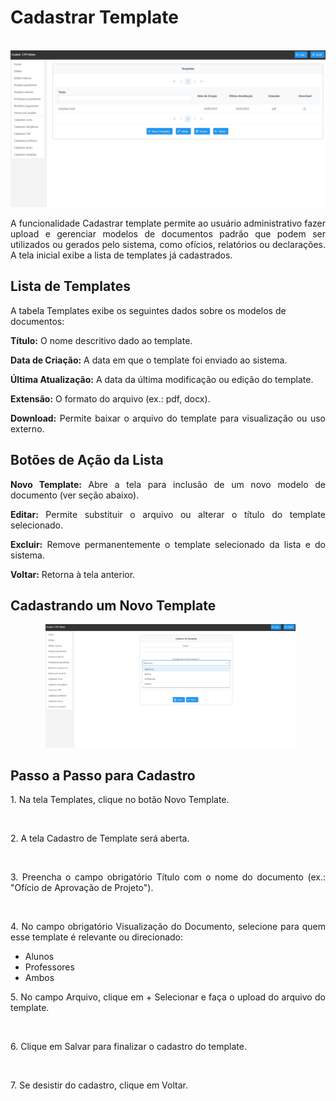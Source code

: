 # Cadastrar Template
<p align="center">
  <img src="/csp/imagens_csp/template1.jpg" alt="Tela Lista de Templates (CSP)" width="600">
</p>

<p align="justify">
A funcionalidade Cadastrar template permite ao usuário administrativo fazer upload e gerenciar modelos de documentos padrão que podem ser utilizados ou gerados pelo sistema, como ofícios, relatórios ou declarações. A tela inicial exibe a lista de templates já cadastrados.
</p>

## Lista de Templates
A tabela Templates exibe os seguintes dados sobre os modelos de documentos:

<p align="justify">
<b>Título:</b> O nome descritivo dado ao template.
</p>

<p align="justify">
<b>Data de Criação:</b> A data em que o template foi enviado ao sistema.
</p>

<p align="justify">
<b>Última Atualização:</b> A data da última modificação ou edição do template.
</p>

<p align="justify">
<b>Extensão:</b> O formato do arquivo (ex.: pdf, docx).
</p>

<p align="justify">
<b>Download:</b> Permite baixar o arquivo do template para visualização ou uso externo.
</p>

## Botões de Ação da Lista
<p align="justify">
<b>Novo Template:</b> Abre a tela para inclusão de um novo modelo de documento (ver seção abaixo).
</p>

<p align="justify">
<b>Editar:</b> Permite substituir o arquivo ou alterar o título do template selecionado.
</p>

<p align="justify">
<b>Excluir:</b> Remove permanentemente o template selecionado da lista e do sistema.
</p>

<p align="justify">
<b>Voltar:</b> Retorna à tela anterior.
</p>

## Cadastrando um Novo Template
<p align="center">
  <img src="/csp/imagens_csp/template3.jpg" alt="Tela Cadastro de Template (CSP)" width="400">
</p>

## Passo a Passo para Cadastro
<p align="justify">1. Na tela Templates, clique no botão Novo Template.</p>  
<p align="justify">2. A tela Cadastro de Template será aberta.</p>  
<p align="justify">3. Preencha o campo obrigatório Título com o nome do documento (ex.: "Ofício de Aprovação de Projeto").</p>  
<p align="justify">4. No campo obrigatório Visualização do Documento, selecione para quem esse template é relevante ou direcionado:</p>
<ul>
<li>Alunos</li>
<li>Professores</li>
<li>Ambos</li>
</ul>
<p align="justify">5. No campo Arquivo, clique em + Selecionar e faça o upload do arquivo do template.</p>  
<p align="justify">6. Clique em Salvar para finalizar o cadastro do template.</p>  
<p align="justify">7. Se desistir do cadastro, clique em Voltar.</p>  
